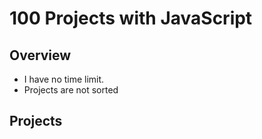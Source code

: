 # 100 Projects with JavaScript
## Overview
* I have no time limit.
* Projects are not sorted
## Projects

